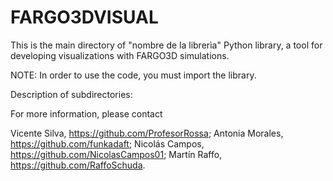 # FARGO3DVISUAL
This is the main directory of "nombre de la librerìa" Python library, a tool for developing visualizations with FARGO3D simulations.

NOTE:
In order to use the code, you must import the library.

Description of subdirectories:


For more information, please contact 


Vicente Silva, https://github.com/ProfesorRossa; 
Antonia Morales, https://github.com/funkadaft;
Nicolás Campos, https://github.com/NicolasCampos01;
Martín Raffo, https://github.com/RaffoSchuda.
